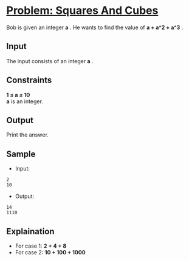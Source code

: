 # [Problem: Squares And Cubes](https://my.newtonschool.co/playground/code/9md3i9jwyjsv)

Bob is given an integer **a** . He wants to find the value of **a + a^2 + a^3** .

## Input

The input consists of an integer **a** .

## Constraints

**1 ≤ a ≤ 10** <br>
**a** is an integer.

## Output

Print the answer.

## Sample

- Input:
```
2
10
```

- Output:
```
14
1110
```

## Explaination

- For case 1: **2 + 4 + 8**
- For case 2: **10 + 100 + 1000**
